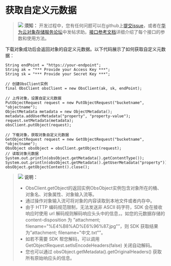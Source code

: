 # 获取自定义元数据<a name="obs_21_0707"></a>

>![](public_sys-resources/icon-notice.gif) **须知：** 
>开发过程中，您有任何问题可以在github上[提交issue](https://github.com/huaweicloud/huaweicloud-sdk-java-obs/issues)，或者在[华为云对象存储服务论坛](https://bbs.huaweicloud.com/forum/forum-620-1.html)中发帖求助。[接口参考文档](https://obssdk.obs.cn-north-1.myhuaweicloud.com/apidoc/cn/java/index.html)详细介绍了每个接口的参数和使用方法。

下载对象成功后会返回对象的自定义元数据。以下代码展示了如何获取自定义元数据：

```
String endPoint = "https://your-endpoint";
String ak = "*** Provide your Access Key ***";
String sk = "*** Provide your Secret Key ***";

// 创建ObsClient实例
final ObsClient obsClient = new ObsClient(ak, sk, endPoint);

// 上传对象，设置自定义元数据
PutObjectRequest request = new PutObjectRequest("bucketname", "objectname");
ObjectMetadata metadata = new ObjectMetadata();
metadata.addUserMetadata("property", "property-value");
request.setMetadata(metadata);
obsClient.putObject(request);

// 下载对象，获取对象自定义元数据
GetObjectRequest request = new GetObjectRequest("bucketname", "objectname");
ObsObject obsObject = obsClient.getObject(request);
// 读取对象元数据
System.out.println(obsObject.getMetadata().getContentType());
System.out.println(obsObject.getMetadata().getUserMetadata("property"));
obsObject.getObjectContent().close();
```

>![](public_sys-resources/icon-note.gif) **说明：** 
>-   ObsClient.getObject的返回实例ObsObject实例包含对象所在的桶、对象名、对象属性、对象输入流等。
>-   通过操作对象输入流可将对象的内容读取到本地文件或者内存中。
>-   由于 HTTP 编码规范限制，无法发送非 ASCII 码字符，SDK 会在接收响应时使用 url 解码规则解码响应头头中的信息，。如您的元数据存储的 content-disposition 为 ”attachment; filename="%E4%B8%AD%E6%96%87.jpg"”，则 SDK 获取结果为”attachment; filename="中文.txt"”。
>-   如若不需要 SDK 帮您解码，可以调用 GetObjectRequest.setIsEncodeHeaders\(false\) 关闭自动解码。
>-   您也可以通过 obsObject.getMetadata\(\).getOriginalHeaders\(\) 获取所有原始响应头的信息。

